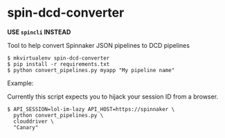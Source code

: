 # spin-dcd-converter

**USE `spincli` INSTEAD**

Tool to help convert Spinnaker JSON pipelines to DCD pipelines

```
$ mkvirtualenv spin-dcd-converter
$ pip install -r requirements.txt
$ python convert_pipelines.py myapp "My pipeline name"
```

Example:

Currently this script expects you to hijack your session ID from
a browser.

```
$ API_SESSION=lol-im-lazy API_HOST=https://spinnaker \
  python convert_pipelines.py \
  clouddriver \
  "Canary"
```

